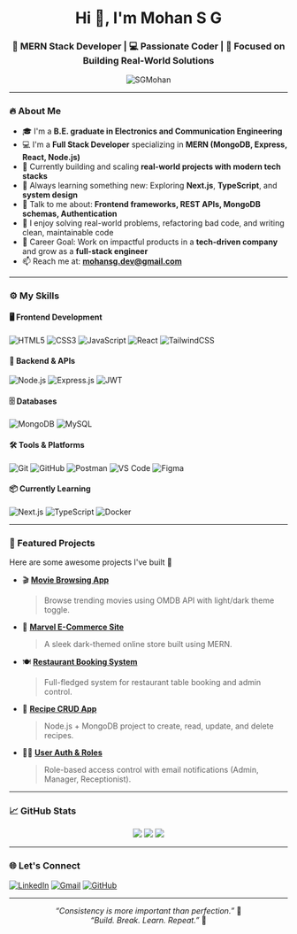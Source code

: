 <h1 align="center">Hi 👋, I'm Mohan S G</h1>
<h3 align="center">🚀 MERN Stack Developer | 💻 Passionate Coder | 🎯 Focused on Building Real-World Solutions</h3>

<p align="center">
  <img src="https://komarev.com/ghpvc/?username=SGMohan&label=Profile%20views&color=0e75b6&style=flat" alt="SGMohan" />
</p>

---

### 🔥 About Me

- 🎓 I'm a **B.E. graduate in Electronics and Communication Engineering**
- 💻 I'm a **Full Stack Developer** specializing in **MERN (MongoDB, Express, React, Node.js)**
- 🔭 Currently building and scaling **real-world projects with modern tech stacks**
- 🧠 Always learning something new: Exploring **Next.js**, **TypeScript**, and **system design**
- 💬 Talk to me about: **Frontend frameworks, REST APIs, MongoDB schemas, Authentication**
- 🧩 I enjoy solving real-world problems, refactoring bad code, and writing clean, maintainable code
- 🚀 Career Goal: Work on impactful products in a **tech-driven company** and grow as a **full-stack engineer**
- 📫 Reach me at: **mohansg.dev@gmail.com**

---

### ⚙️ My Skills

#### 🖥️ Frontend Development
![HTML5](https://img.shields.io/badge/-HTML5-E34F26?style=flat-square&logo=html5&logoColor=white)
![CSS3](https://img.shields.io/badge/-CSS3-1572B6?style=flat-square&logo=css3)
![JavaScript](https://img.shields.io/badge/-JavaScript-F7DF1E?style=flat-square&logo=javascript&logoColor=black)
![React](https://img.shields.io/badge/-React-61DAFB?style=flat-square&logo=react&logoColor=black)
![TailwindCSS](https://img.shields.io/badge/-TailwindCSS-06B6D4?style=flat-square&logo=tailwind-css)

#### 🧠 Backend & APIs
![Node.js](https://img.shields.io/badge/-Node.js-339933?style=flat-square&logo=node.js&logoColor=white)
![Express.js](https://img.shields.io/badge/-Express.js-black?style=flat-square&logo=express)
![JWT](https://img.shields.io/badge/-JWT-black?style=flat-square&logo=JSON%20web%20tokens)

#### 🗄️ Databases
![MongoDB](https://img.shields.io/badge/-MongoDB-47A248?style=flat-square&logo=mongodb&logoColor=white)
![MySQL](https://img.shields.io/badge/-MySQL-00758F?style=flat-square&logo=mysql&logoColor=white)

#### 🛠️ Tools & Platforms
![Git](https://img.shields.io/badge/-Git-F05032?style=flat-square&logo=git&logoColor=white)
![GitHub](https://img.shields.io/badge/-GitHub-181717?style=flat-square&logo=github)
![Postman](https://img.shields.io/badge/-Postman-FF6C37?style=flat-square&logo=postman&logoColor=white)
![VS Code](https://img.shields.io/badge/-VSCode-007ACC?style=flat-square&logo=visual-studio-code)
![Figma](https://img.shields.io/badge/-Figma-F24E1E?style=flat-square&logo=figma&logoColor=white)

#### 📦 Currently Learning
![Next.js](https://img.shields.io/badge/-Next.js-black?style=flat-square&logo=next.js)
![TypeScript](https://img.shields.io/badge/-TypeScript-3178C6?style=flat-square&logo=typescript)
![Docker](https://img.shields.io/badge/-Docker-2496ED?style=flat-square&logo=docker)

---

### 📌 Featured Projects

Here are some awesome projects I've built 💯

- 🎬 [**Movie Browsing App**](https://github.com/SGMohan/Movie-App)  
  > Browse trending movies using OMDB API with light/dark theme toggle.

- 🛒 [**Marvel E-Commerce Site**](https://github.com/SGMohan/marvel-store)  
  > A sleek dark-themed online store built using MERN.

- 🍽️ [**Restaurant Booking System**](https://github.com/SGMohan/restaurant-reservation)  
  > Full-fledged system for restaurant table booking and admin control.

- 🍳 [**Recipe CRUD App**](https://github.com/SGMohan/Recipes-CRUD)  
  > Node.js + MongoDB project to create, read, update, and delete recipes.

- 🧑‍💼 [**User Auth & Roles**](https://github.com/SGMohan/front-desk-backend)  
  > Role-based access control with email notifications (Admin, Manager, Receptionist).

---

### 📈 GitHub Stats

<p align="center">
  <img src="https://github-readme-stats.vercel.app/api?username=SGMohan&show_icons=true&theme=radical" />
  <img src="https://github-readme-stats.vercel.app/api/top-langs/?username=SGMohan&layout=compact&theme=radical" />
  <img src="https://github-readme-streak-stats.herokuapp.com/?user=SGMohan&theme=radical" />
</p>

---

### 🌐 Let's Connect

[![LinkedIn](https://img.shields.io/badge/-LinkedIn-blue?style=flat-square&logo=Linkedin&logoColor=white)](https://linkedin.com/in/mohan-sg)
[![Gmail](https://img.shields.io/badge/-Gmail-red?style=flat-square&logo=Gmail&logoColor=white)](mailto:mohansg.dev@gmail.com)
[![GitHub](https://img.shields.io/badge/-GitHub-181717?style=flat-square&logo=GitHub&logoColor=white)](https://github.com/SGMohan)

---

<p align="center">
  <i>“Consistency is more important than perfection.”</i> 💯<br/>
  <i>“Build. Break. Learn. Repeat.”</i> 🔁
</p>
